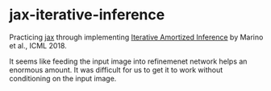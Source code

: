 # jax-iterative-inference

Practicing [jax](https://jax.readthedocs.io/en/latest/index.html) through implementing [Iterative Amortized Inference](https://joelouismarino.github.io/files/papers/2018/iterative_amortized_inference/icml_2018_paper.pdf) by Marino et al., ICML 2018.

It seems like feeding the input image into refinemenet network helps an enormous amount. It was difficult for us to get it to work without conditioning on the input image.
